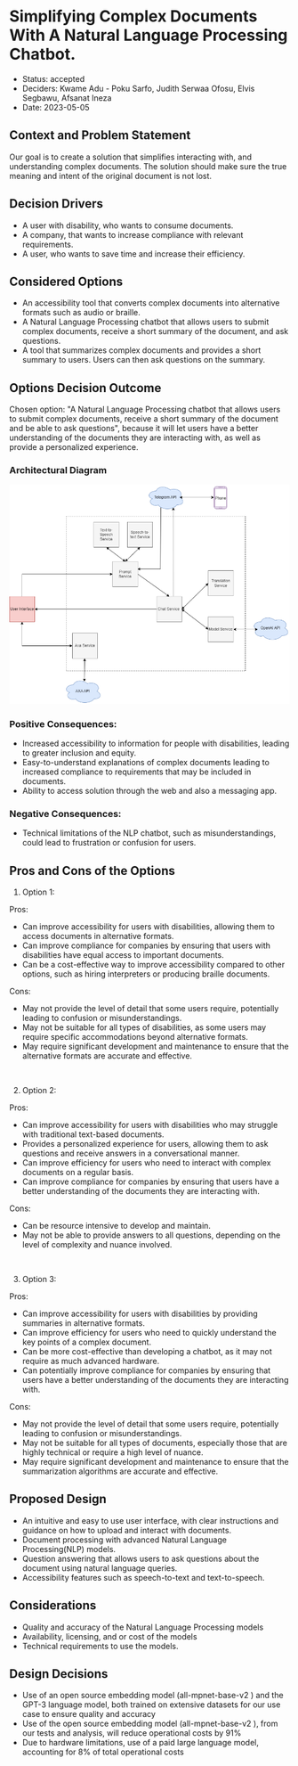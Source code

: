 # Simplifying Complex Documents With A Natural Language Processing Chatbot.

* Status: accepted 
* Deciders: Kwame Adu - Poku Sarfo, Judith Serwaa Ofosu, Elvis Segbawu, Afsanat Ineza
* Date: 2023-05-05

## Context and Problem Statement
Our goal is to create a solution that simplifies interacting with, and understanding complex documents. The solution should make sure the true meaning and intent of the original document is not lost.

## Decision Drivers <!-- optional -->

* A user with disability, who wants to consume documents.
* A company, that wants to increase compliance with relevant requirements.
* A user, who wants to save time and increase their efficiency.

## Considered Options

* An accessibility tool that converts complex documents into alternative formats such as audio or braille.
* A Natural Language Processing chatbot that allows users to submit complex documents, receive a short summary of the document, and ask questions.
* A tool that summarizes complex documents and provides a short summary to users. Users can then ask questions on the summary.

## Options Decision Outcome

Chosen option: "A Natural Language Processing chatbot that allows users to submit complex documents, receive a short summary of the document and be able to ask questions", because it will let users have a better understanding of the documents they are interacting with, as well as provide a personalized experience.

### Architectural Diagram

![architectural-diagram](./img/architectural-diagram.png)

### Positive Consequences:

- Increased accessibility to information for people with disabilities, leading to greater inclusion and equity.
- Easy-to-understand explanations of complex documents leading to increased compliance to requirements that may be included in documents.
- Ability to access solution through the web and also a messaging app.

### Negative Consequences:

- Technical limitations of the NLP chatbot, such as  misunderstandings, could lead to frustration or confusion for users.

## Pros and Cons of the Options

1. Option 1:

Pros:
- Can improve accessibility for users with disabilities, allowing them to access documents in alternative formats.
- Can improve compliance for companies by ensuring that users with disabilities have equal access to important documents.
- Can be a cost-effective way to improve accessibility compared to other options, such as hiring interpreters or producing braille documents.

Cons:
- May not provide the level of detail that some users require, potentially leading to confusion or misunderstandings.
- May not be suitable for all types of disabilities, as some users may require specific accommodations beyond alternative formats.
- May require significant development and maintenance to ensure that the alternative formats are accurate and effective.

&nbsp;

2. Option 2:

Pros:
- Can improve accessibility for users with disabilities who may struggle with traditional text-based documents.
- Provides a personalized experience for users, allowing them to ask questions and receive answers in a conversational manner.
- Can improve efficiency for users who need to interact with complex documents on a regular basis.
- Can improve compliance for companies by ensuring that users have a better understanding of the documents they are interacting with.

Cons:
- Can be resource intensive to develop and maintain.
- May not be able to provide answers to all questions, depending on the level of complexity and nuance involved.

&nbsp;

3. Option 3:

Pros:
- Can improve accessibility for users with disabilities by providing summaries in alternative formats.
- Can improve efficiency for users who need to quickly understand the key points of a complex document.
- Can be more cost-effective than developing a chatbot, as it may not require as much advanced hardware.
- Can potentially improve compliance for companies by ensuring that users have a better understanding of the documents they are interacting with.

Cons:
- May not provide the level of detail that some users require, potentially leading to confusion or misunderstandings.
- May not be suitable for all types of documents, especially those that are highly technical or require a high level of nuance.
- May require significant development and maintenance to ensure that the summarization algorithms are accurate and effective.

## Proposed Design

* An intuitive and easy to use user interface, with clear instructions and guidance on how to upload and interact with documents. 
* Document processing with advanced Natural Language Processing(NLP) models.
* Question answering that allows users to ask questions about the document using natural language queries.
* Accessibility features such as speech-to-text and text-to-speech.

## Considerations

* Quality and accuracy of the Natural Language Processing models
* Availability, licensing, and or cost of the models
* Technical requirements to use the models.

## Design Decisions

* Use of an open source embedding model (all-mpnet-base-v2
) and the GPT-3 language model, both trained on extensive datasets for our use case to ensure quality and accuracy
* Use of the open source embedding model (all-mpnet-base-v2
), from our tests and analysis, will reduce operational costs by 91%
* Due to hardware limitations, use of a paid large language model, accounting for 8% of total operational costs